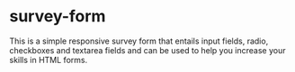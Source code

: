 # survey-form
This is a simple responsive survey form that entails input fields, radio, checkboxes and textarea fields and can be used to help you increase your skills in HTML forms.
